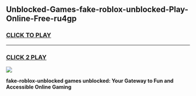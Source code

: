 
## Unblocked-Games-fake-roblox-unblocked-Play-Online-Free-ru4gp
<h3>
<a href="https://premium76.site?title=fake-roblox-unblocked&ref=26A">CLICK TO PLAY</a></h3>
<hr>

<h3>
<a href="https://premium76.site?title=fake-roblox-unblocked&ref=26A">CLICK 2 PLAY</a>
  
</h3>

<a href="https://premium76.site?title=fake-roblox-unblocked&ref=26A"><img src="https://clearcache.store/games.png"></a>


**fake-roblox-unblocked games unblocked: Your Gateway to Fun and Accessible Online Gaming**
